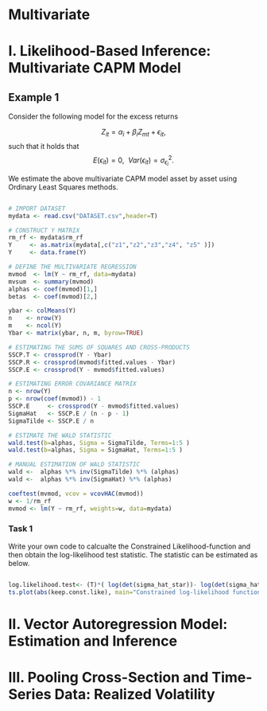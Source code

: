 # Multivariate

# I. Likelihood-Based Inference: Multivariate CAPM Model

## Example 1

Consider the following model for the excess returns 

$$Z_{it} = \alpha_i + \beta_i Z_{mt} + \epsilon_{it},$$ 
such that it holds that  
$$E ( \epsilon_{it} ) = 0, \ \  Var( \epsilon_{it} ) = \sigma_{\epsilon_i}^2.$$ 

We estimate the above multivariate CAPM model asset by asset using Ordinary Least Squares methods.

```R

# IMPORT DATASET
mydata <- read.csv("DATASET.csv",header=T)

# CONSTRUCT Y MATRIX
rm_rf <- mydata$rm_rf
Y     <- as.matrix(mydata[,c("z1","z2","z3","z4", "z5" )])
Y     <- data.frame(Y)

# DEFINE THE MULTIVARIATE REGRESSION
mvmod  <- lm(Y ~ rm_rf, data=mydata)
mvsum  <- summary(mvmod)
alphas <- coef(mvmod)[1,]
betas  <- coef(mvmod)[2,]

ybar <- colMeans(Y)
n    <- nrow(Y)
m    <- ncol(Y)
Ybar <- matrix(ybar, n, m, byrow=TRUE)

# ESTIMATING THE SUMS OF SQUARES AND CROSS-PRODUCTS
SSCP.T <- crossprod(Y - Ybar)
SSCP.R <- crossprod(mvmod$fitted.values - Ybar)
SSCP.E <- crossprod(Y - mvmod$fitted.values)

# ESTIMATING ERROR COVARIANCE MATRIX 
n <- nrow(Y)
p <- nrow(coef(mvmod)) - 1
SSCP.E     <- crossprod(Y - mvmod$fitted.values)
SigmaHat   <- SSCP.E / (n - p - 1)
SigmaTilde <- SSCP.E / n

# ESTIMATE THE WALD STATISTIC
wald.test(b=alphas, Sigma = SigmaTilde, Terms=1:5 )
wald.test(b=alphas, Sigma = SigmaHat, Terms=1:5 )

# MANUAL ESTIMATION OF WALD STATISTIC
wald <-  alphas %*% inv(SigmaTilde) %*% (alphas)
wald <-  alphas %*% inv(SigmaHat) %*% (alphas)

coeftest(mvmod, vcov = vcovHAC(mvmod))
w <- 1/rm_rf
mvmod <- lm(Y ~ rm_rf, weights=w, data=mydata)

```

### Task 1

Write your own code to calcualte the Constrained Likelihood-function and then obtain the log-likelihood test statistic. The statistic can be estimated as below. 

```R

log.likelihood.test<- (T)*( log(det(sigma_hat_star))- log(det(sigma_hat)) )
ts.plot(abs(keep.const.like), main="Constrained log-likelihood function", xlab="Interval Estimation on the grid[-2,2]")

```


# II. Vector Autoregression Model: Estimation and Inference


# III. Pooling Cross-Section and Time-Series Data: Realized Volatility  


